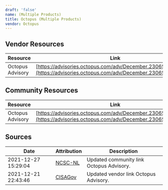 ```yaml
---
draft: 'false'
name: (Multiple Products)
title: Octopus (Multiple Products)
vendor: Octopus
---
```


## Vendor Resources
| Resource | Link |
| --- | --- |
| Octopus Advisory | [https://advisories.octopus.com/adv/December.2306508680.html](https://advisories.octopus.com/adv/December.2306508680.html) |

## Community Resources
| Resource | Link |
| --- | --- |
| Octopus Advisory | [https://advisories.octopus.com/adv/December.2306508680.html](https://advisories.octopus.com/adv/December.2306508680.html) |


## Sources
| Date | Attribution | Description |
| --- | --- | --- |
| 2021-12-27 15:29:04 | [NCSC-NL](https://github.com/NCSC-NL/log4shell/blob/main/software/README.md) | Updated community link Octopus Advisory.  |
| 2021-12-21 22:43:46 | [CISAGov](https://raw.githubusercontent.com/cisagov/log4j-affected-db/develop/README.md) | Updated vendor link Octopus Advisory.  |
